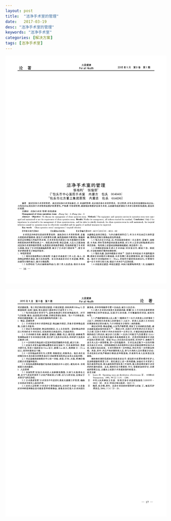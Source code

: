 ```yaml
---
layout: post
title:  "洁净手术室的管理"
date:   2017-03-19
desc: "洁净手术室的管理"
keywords: "洁净手术室"
categories: [解决方案]
tags: [洁净手术室]
---
```


![](/static/img/2017/03/1905.png)

![](/static/img/2017/03/1906.png)
